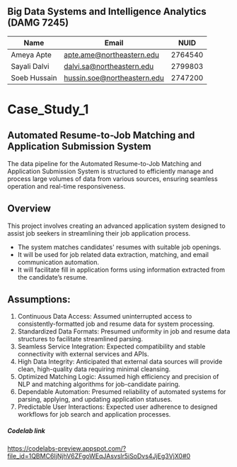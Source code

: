 ## Big Data Systems and Intelligence Analytics (DAMG 7245)
| Name | Email | NUID |
| ------ | ------ | ----- |
| Ameya Apte | apte.ame@northeastern.edu | 2764540 | 
| Sayali Dalvi | dalvi.sa@northeastern.edu | 2799803 |
| Soeb Hussain | hussin.soe@northeastern.edu | 2747200 | 




# Case_Study_1
## Automated Resume-to-Job Matching and Application Submission System


The data pipeline for the Automated Resume-to-Job Matching and Application Submission System is structured to efficiently manage and process large volumes of data from various sources, ensuring seamless operation and real-time responsiveness. 

## Overview

This project involves creating an advanced application system designed to assist job seekers in streamlining their job application process. 
* The system matches candidates' resumes with suitable job openings. 
* It will be used for job related data extraction, matching, and email communication automation.
* It will facilitate fill in application forms using information extracted from the candidate’s resume.

## Assumptions: 
1. Continuous Data Access: Assumed uninterrupted access to consistently-formatted job and resume data for system processing.
2. Standardized Data Formats: Presumed uniformity in job and resume data structures to facilitate streamlined parsing.
3. Seamless Service Integration: Expected compatibility and stable connectivity with external services and APIs.
4. High Data Integrity: Anticipated that external data sources will provide clean, high-quality data requiring minimal cleansing.
5. Optimized Matching Logic: Assumed high efficiency and precision of NLP and matching algorithms for job-candidate pairing.
6. Dependable Automation: Presumed reliability of automated systems for parsing, applying, and updating application statuses.
7. Predictable User Interactions: Expected user adherence to designed workflows for job search and application processes.


##### Codelab link 
https://codelabs-preview.appspot.com/?file_id=1QBMC6IjNjhV6ZFgoWEqJAsvslr5iSoDvs4JjEg3VjX0#0
